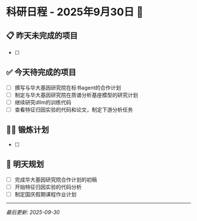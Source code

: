 # 科研日程 - 2025年9月30日 📅

## 📋 昨天未完成的项目
- [ ]

## ✅ 今天待完成的项目
- [ ] 撰写与华大基因研究院在标书agent的合作计划
- [ ] 制定与华大基因研究院在质谱分析基座模型的研究计划
- [ ] 继续研究dllm的训练代码
- [ ] 查看特征归因实验的代码和论文，制定下游分析任务

## 🏃‍♂️ 锻炼计划
- [ ]

## 📅 明天规划
- [ ] 完成华大基因研究院合作计划的初稿
- [ ] 开始特征归因实验的代码分析
- [ ] 制定国庆假期课程作业计划

---

*最后更新: 2025-09-30*